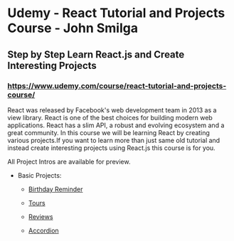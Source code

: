 # Udemy - React Tutorial and Projects Course - John Smilga

## Step by Step Learn React.js and Create Interesting Projects

### https://www.udemy.com/course/react-tutorial-and-projects-course/

React was released by Facebook's web development team in 2013 as a view library. React is one of the best choices for building modern web applications. React has a slim API, a robust and evolving ecosystem and a great community. In this course we will be learning React by creating various projects.If you want to learn more than just same old tutorial and instead create interesting projects using React.js this course is for you.

All Project Intros are available for preview.

- Basic Projects:

  - [Birthday Reminder](https://github.com/MunrraMT/react-tutorial-and-projects-course/tree/main/birthday-reminder)

  - [Tours](https://github.com/MunrraMT/react-tutorial-and-projects-course/tree/main/tours)

  - [Reviews](https://github.com/MunrraMT/react-tutorial-and-projects-course/tree/main/reviews)

  - [Accordion](https://github.com/MunrraMT/react-tutorial-and-projects-course/tree/main/accordion)
